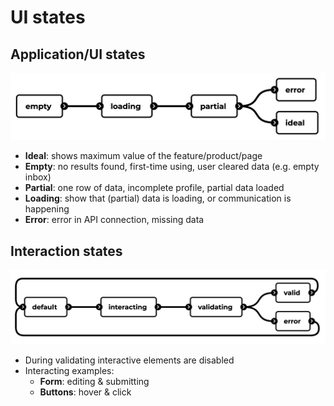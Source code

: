 # UI states

## Application/UI states

![](../images/ui-state-1.png)

- **Ideal**: shows maximum value of the feature/product/page
- **Empty**: no results found, first-time using, user cleared data (e.g. empty inbox)
- **Partial**: one row of data, incomplete profile, partial data loaded
- **Loading**: show that (partial) data is loading, or communication is happening
- **Error**: error in API connection, missing data

## Interaction states

![](../images/ui-state-2.png)

- During validating interactive elements are disabled
- Interacting examples:
  - **Form**: editing & submitting
  - **Buttons**: hover & click
